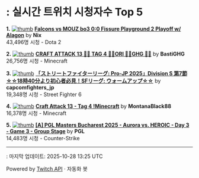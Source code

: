 # : 실시간 트위치 시청자수 Top 5

**1.** [![thumb](https://static-cdn.jtvnw.net/previews-ttv/live_user_nix-320x180.jpg)](https://twitch.tv/Nix)
**[Falcons vs MOUZ bo3 0:0 Fissure Playground 2 Playoff w/ Alagon](https://twitch.tv/Nix)** by **Nix**<br>43,496명 시청  - Dota 2

**2.** [![thumb](https://static-cdn.jtvnw.net/previews-ttv/live_user_bastighg-320x180.jpg)](https://twitch.tv/BastiGHG)
**[CRAFT ATTACK 13 💼🌹 TAG 4 💼🌹ORI 💼🌹GHG 💼🌹](https://twitch.tv/BastiGHG)** by **BastiGHG**<br>26,756명 시청  - Minecraft

**3.** [![thumb](https://static-cdn.jtvnw.net/previews-ttv/live_user_capcomfighters_jp-320x180.jpg)](https://twitch.tv/capcomfighters_jp)
**[「ストリートファイターリーグ: Pro-JP 2025」Division S 第7節 ☆☆18時40分より初心者必見！SFリーグ: ウォームアップ☆☆](https://twitch.tv/capcomfighters_jp)** by **capcomfighters_jp**<br>19,348명 시청  - Street Fighter 6

**4.** [![thumb](https://static-cdn.jtvnw.net/previews-ttv/live_user_montanablack88-320x180.jpg)](https://twitch.tv/MontanaBlack88)
**[Craft Attack 13 - Tag 4 !Minecraft](https://twitch.tv/MontanaBlack88)** by **MontanaBlack88**<br>16,378명 시청  - Minecraft

**5.** [![thumb](https://static-cdn.jtvnw.net/previews-ttv/live_user_pgl-320x180.jpg)](https://twitch.tv/PGL)
**[[A] PGL Masters Bucharest 2025 - Aurora vs. HEROIC - Day 3 - Game 3 - Group Stage](https://twitch.tv/PGL)** by **PGL**<br>14,483명 시청  - Counter-Strike


---
: 마지막 업데이트: 2025-10-28 13:25 UTC

Powered by [Twitch API](https://dev.twitch.tv/docs/api/reference) · 자동화 봇